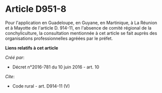 # Article D951-8

Pour l'application en Guadeloupe, en Guyane, en Martinique, à La Réunion et à Mayotte de l'article D. 914-11, en l'absence de
comité régional de la conchyliculture, la consultation mentionnée à cet article se fait auprès des organisations
professionnelles agréées par le préfet.

**Liens relatifs à cet article**

_Créé par_:

  - Décret n°2016-781 du 10 juin 2016 - art. 10

_Cite_:

  - Code rural - art. D914-11 (V)
